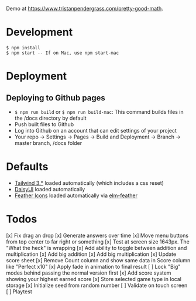 Demo at https://www.tristanpendergrass.com/pretty-good-math.

# Development

```
$ npm install
$ npm start -- If on Mac, use npm start-mac
```

# Deployment

## Deploying to Github pages
* `$ npm run build` or `$ npm run build-mac`: This command builds files in the /docs directory by default
* Push built files to Github
* Log into Github on an account that can edit settings of your project
* Your repo -> Settings -> Pages -> Build and Deployment -> Branch -> master branch, /docs folder

# Defaults
* [Tailwind 3.*](https://tailwindcss.com/) loaded automatically (which includes a css reset)
* [DaisyUI](https://daisyui.com/docs/install/) loaded automatically
* [Feather Icons](https://feathericons.com/) loaded automatically via [elm-feather](https://github.com/feathericons/elm-feather)

# Todos
[x] Fix drag an drop
[x] Generate answers over time
[x] Move menu buttons from top center to far right or something
[x] Test at screen size 1643px. The "What the heck" is wrapping
[x] Add ability to toggle between addition and multiplication
[x] Add big addition
[x] Add big multiplication
[x] Update score sheet
  [x] Remove Count column and show same data in Score column like "Perfect x10"
  [x] Apply fade in animation to final result
[ ] Lock "Big" modes behind passing the normal version first
[x] Add score system showing your highest earned score
[x] Store selected game type in local storage
[x] Initialize seed from random number
[ ] Validate on touch screen
[ ] Playtest